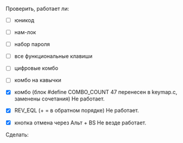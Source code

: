 Проверить, работает ли:
- [ ] юникод
- [ ] нам-лок
- [ ] набор пароля
- [ ] все функциональные клавиши
- [ ] цифровые комбо
- [ ] комбо на кавычки

- [X]  комбо (блок #define COMBO_COUNT 47 перенесен в keymap.c, заменены сочетания) Не работает.
- [X] REV_EQL (+ = в обратном порядке) Не работает.
- [X] кнопка отмена через Альт + BS Не везде работает.

Сделать: 

